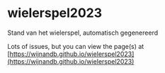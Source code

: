 # wielerspel2023
Stand van het wielerspel, automatisch gegenereerd


Lots of issues, but you can view the page(s) at [https://wijnandb.github.io/wielerspel2023](https://wijnandb.github.io/wielerspel2023)
